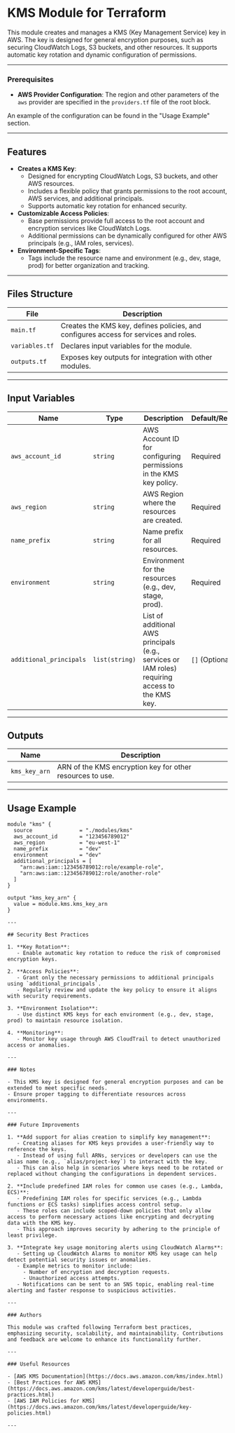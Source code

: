 # KMS Module for Terraform

This module creates and manages a KMS (Key Management Service) key in AWS. The key is designed for general encryption purposes, such as securing CloudWatch Logs, S3 buckets, and other resources. It supports automatic key rotation and dynamic configuration of permissions.

---

### Prerequisites

- **AWS Provider Configuration**:
The region and other parameters of the `aws` provider are specified in the `providers.tf` file of the root block.

An example of the configuration can be found in the "Usage Example" section.

---

## Features

- **Creates a KMS Key**:
  - Designed for encrypting CloudWatch Logs, S3 buckets, and other AWS resources.
  - Includes a flexible policy that grants permissions to the root account, AWS services, and additional principals.
  - Supports automatic key rotation for enhanced security.
- **Customizable Access Policies**:
  - Base permissions provide full access to the root account and encryption services like CloudWatch Logs.
  - Additional permissions can be dynamically configured for other AWS principals (e.g., IAM roles, services).
- **Environment-Specific Tags**:
  - Tags include the resource name and environment (e.g., dev, stage, prod) for better organization and tracking.

---

## Files Structure

| **File**         | **Description**                                                                      |
|------------------|--------------------------------------------------------------------------------------|
| `main.tf`        | Creates the KMS key, defines policies, and configures access for services and roles. |
| `variables.tf`   | Declares input variables for the module.                                             |
| `outputs.tf`     | Exposes key outputs for integration with other modules.                              |

---

## Input Variables

| **Name**               | **Type**       | **Description**                                                                                 | **Default/Required**  |
|------------------------|----------------|-------------------------------------------------------------------------------------------------|-----------------------|
| `aws_account_id`       | `string`       | AWS Account ID for configuring permissions in the KMS key policy.                               | Required              |
| `aws_region`           | `string`       | AWS Region where the resources are created.                                                     | Required              |
| `name_prefix`          | `string`       | Name prefix for all resources.                                                                  | Required              |
| `environment`          | `string`       | Environment for the resources (e.g., dev, stage, prod).                                         | Required              |
| `additional_principals`| `list(string)` | List of additional AWS principals (e.g., services or IAM roles) requiring access to the KMS key.| `[]` (Optional)       |

---

## Outputs

| **Name**      | **Description**                                           |
|---------------|-----------------------------------------------------------|
| `kms_key_arn` | ARN of the KMS encryption key for other resources to use. |

---

## Usage Example

```hcl
module "kms" {
  source               = "./modules/kms"
  aws_account_id       = "123456789012"
  aws_region           = "eu-west-1"
  name_prefix          = "dev"
  environment          = "dev"
  additional_principals = [
    "arn:aws:iam::123456789012:role/example-role",
    "arn:aws:iam::123456789012:role/another-role"
  ]
}

output "kms_key_arn" {
  value = module.kms.kms_key_arn
}

---

## Security Best Practices

1. **Key Rotation**:
   - Enable automatic key rotation to reduce the risk of compromised encryption keys.

2. **Access Policies**:
   - Grant only the necessary permissions to additional principals using `additional_principals`.
   - Regularly review and update the key policy to ensure it aligns with security requirements.

3. **Environment Isolation**:
   - Use distinct KMS keys for each environment (e.g., dev, stage, prod) to maintain resource isolation.

4. **Monitoring**:
   - Monitor key usage through AWS CloudTrail to detect unauthorized access or anomalies.

---

### Notes

- This KMS key is designed for general encryption purposes and can be extended to meet specific needs.
- Ensure proper tagging to differentiate resources across environments.

---

### Future Improvements

1. **Add support for alias creation to simplify key management**:
   - Creating aliases for KMS keys provides a user-friendly way to reference the keys.
   - Instead of using full ARNs, services or developers can use the alias name (e.g., `alias/project-key`) to interact with the key.
   - This can also help in scenarios where keys need to be rotated or replaced without changing the configurations in dependent services.

2. **Include predefined IAM roles for common use cases (e.g., Lambda, ECS)**:
   - Predefining IAM roles for specific services (e.g., Lambda functions or ECS tasks) simplifies access control setup.
   - These roles can include scoped-down policies that only allow access to perform necessary actions like encrypting and decrypting data with the KMS key.
   - This approach improves security by adhering to the principle of least privilege.

3. **Integrate key usage monitoring alerts using CloudWatch Alarms**:
   - Setting up CloudWatch Alarms to monitor KMS key usage can help detect potential security issues or anomalies.
   - Example metrics to monitor include:
     - Number of encryption and decryption requests.
     - Unauthorized access attempts.
   - Notifications can be sent to an SNS topic, enabling real-time alerting and faster response to suspicious activities.

---

### Authors

This module was crafted following Terraform best practices, emphasizing security, scalability, and maintainability. Contributions and feedback are welcome to enhance its functionality further.

---

### Useful Resources

- [AWS KMS Documentation](https://docs.aws.amazon.com/kms/index.html)
- [Best Practices for AWS KMS](https://docs.aws.amazon.com/kms/latest/developerguide/best-practices.html)
- [AWS IAM Policies for KMS](https://docs.aws.amazon.com/kms/latest/developerguide/key-policies.html)

---